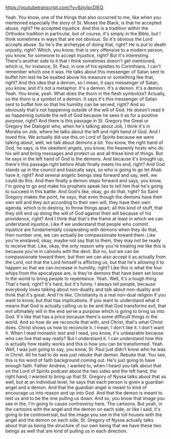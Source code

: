 https://youtubetranscript.com/?v=6ziyIpcDlEQ

 Yeah. You know, one of the things that also occurred to me, like when you mentioned especially the story of St. Moses the Black, is that he accepted abuse, right? He accepted injustice. And this is a tradition within the Orthodox tradition in particular, but of course, it's simply in the Bible, but I think sometimes in ways that are not obvious. So it's obvious the Lord accepts abuse. So he's the archetype of doing that, right? He is put to death unjustly, right? Which, you know, that is very offensive to a modern person, you know, for someone to accept injustice, right? But it's interesting. There's another side to it that I think sometimes doesn't get mentioned, which is, for instance, St. Paul, in one of his epistles to Corinthians, I can't remember which one it was. He talks about this messenger of Satan sent to buffet him lest he be exalted above his measure or something like that, right? And this idea that a demon, so I mean, it says messenger of Satan, you know, and it's not a metaphor. It's a demon. It's a demon. It's a demon. Yeah. You know, yeah. What does the thorn in the flesh symbolize? Actually, so the thorn is a symbol of a demon. It says it's this messenger of Satan sent to buffet him so that his humility can be served, right? And so obviously that's not happening outside of the will of God. He doesn't read it as happening outside the will of God because he sees it as for a positive purpose, right? And there is this passage in St. Gregory the Great or Gregory the Dialogist who, when he's talking about Job, I think it's in Moralia on Job, where he talks about the left and right hand of God. And I loved this. We actually did use this on Lord of Spirits because we were talking about, well, we talk about demons a lot. You know, the right hand of God, he says, is the obedient angels, you know, the heavenly hosts who do his will and bring messages and protect us and all these kind of things. But he says in the left hand of God is the demons. And because it's brought up, there's this passage right before Ahab finally meets his end, right? And God stands up in the council and basically says, so who is going to go let Ahab have it, right? And several angelic beings step forward and say, well, we could do this. And then finally a demon steps forward and says, you know, I'm going to go and make his prophets speak lies to tell him that he's going to succeed in this battle. And God's like, okay, go do that, right? So Saint Gregory makes the point, he says, that even though the demons have their own will and they act according to their own will, they have their own agenda, which is to destroy, to throw things apart, all this kind of stuff, that they still end up doing the will of God against their will because of his providence, right? And I think that that's the frame at least in which we can understand injustice. Like if we understand that people who commit injustice are fundamentally cooperating with demons when they do that, then number one, we can actually be compassionate toward them. Like you're enslaved, okay, maybe not say that to them, they may not be ready to receive that. Like, okay, the only reason why you're treating me like this is because you're in cahoots with the devil. But no, but we can be compassionate toward them, but then we can also accept it as actually from the Lord, not that the Lord himself is afflicting us, but that he's allowing it to happen so that we can increase in humility, right? Like this is what the four whips from the apocalypse are, is they're demons that have been set loose in the world to bring people to repentance. Yeah. Well, it's a tough thing. That's hard, right? It's hard, but it's funny. I always tell people, because everybody loves talking about non-duality and talk about non-duality and think that it's great. And I'm like, Christianity is a real non-dual religion if you want to know, but that has implications. If you want to understand what it means that God is actually calling us to be and that God transforms evil, that evil ultimately will in the end serve a purpose which is going to bring us into God. It's like that has a price because there's some difficult things in the world. And so how do we reconcile that with, and Christ, that's what Christ does. Christ shows us how to reconcile it. I mean, I don't like it. I don't want it. When I read monastic text and I read, you know, it's unbearable because who can live that way really? But I understand it. I can understand how this is actually how reality works and this is how you can be transformed. Yeah. Well, I was just going to say, you know, St. Paul just didn't know who he was in Christ. All he had to do was just rebuke that demon. Rebuke that. You see, this is his word of faith background coming out. He's just going to have enough faith. Father Andrew, I wanted to, when I heard you talk about that on the Lord of Spirits podcast about the two sides and the left hand, the right hand, I wanted to bring up that St. Gregory of Nyssa talks about that as well, but at an individual level, he says that each person is given a guardian angel and a demon. And that the guardian angel is meant to kind of encourage us into reason and up into God. And that the demon is meant to test us and to be the one pulling us down. And so, you know that image you see in the, I'm going to cause controversy here. The cartoons. But yeah, in the cartoons with the angel and the demon on each side, or like I said, it's going to be controversial, but the image you see in the toll houses with the angel and the demon on each side, St. Gregory of Nyssa actually talks about that as being the structure of our own being that we have these two beings as well that are kind of pulling us in each direction.